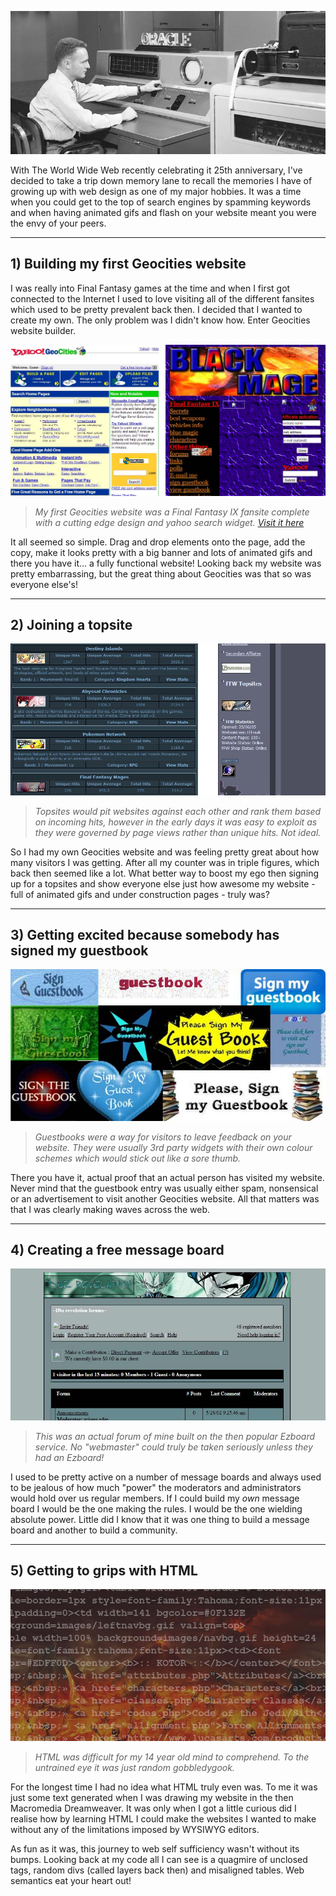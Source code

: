 <!-- My top 5 memories from growing up with Web
Design Posted on 15th March 2014 -->

![Retro computer](https://raw.githubusercontent.com/WebDevLuke/My-Articles/master/2014-03-15-5-memories-web-design/5-memories-I-have-from-growing-up-web-designing.jpg)

With The World Wide Web recently celebrating it 25th anniversary, I've decided to take a trip down memory lane to recall the memories I have of growing up with web design as one of my major hobbies. It was a time when you could get to the top of search engines by spamming keywords and when having animated gifs and flash on your website meant you were the envy of your peers.

-----

## 1) Building my first Geocities website
I was really into Final Fantasy games at the time and when I first got connected to the Internet I used to love visiting all of the different fansites which used to be pretty prevalent back then. I decided that I wanted to create my own. The only problem was I didn't know how. Enter Geocities website builder.

![My first geocities website](https://raw.githubusercontent.com/WebDevLuke/My-Articles/master/2014-03-15-5-memories-web-design/geocities.jpg)
> *My first Geocities website was a Final Fantasy IX fansite complete with a cutting edge design and yahoo search widget. [Visit it here](https://web.archive.org/web/20150228053517/http://web.archive.org/web/20021015034847/http://www.geocities.com/neoblackmage/)*

It all seemed so simple. Drag and drop elements onto the page, add the copy, make it looks pretty with a big banner and lots of animated gifs and there you have it... a fully functional website! Looking back my website was pretty embarrassing, but the great thing about Geocities was that so was everyone else's!

------

## 2) Joining a topsite

![An old fashioned topsites website](https://raw.githubusercontent.com/WebDevLuke/My-Articles/master/2014-03-15-5-memories-web-design/topsites.jpg)
>*Topsites would pit websites against each other and rank them based on incoming hits, however in the early days it was easy to exploit as they were governed by page views rather than unique hits. Not ideal.*

So I had my own Geocities website and was feeling pretty great about how many visitors I was getting. After all my counter was in triple figures, which back then seemed like a lot. What better way to boost my ego then signing up for a topsites and show everyone else just how awesome my website - full of animated gifs and under construction pages - truly was?

------

## 3) Getting excited because somebody has signed my guestbook
![A retro guestbook](https://raw.githubusercontent.com/WebDevLuke/My-Articles/master/2014-03-15-5-memories-web-design/guestbook.jpg)
>*Guestbooks were a way for visitors to leave feedback on your website. They were usually 3rd party widgets with their own colour schemes which would stick out like a sore thumb.*

There you have it, actual proof that an actual person has visited my website. Never mind that the guestbook entry was usually either spam, nonsensical or an advertisement to visit another Geocities website. All that matters was that I was clearly making waves across the web.

------

## 4) Creating a free message board
![An old messageboard](https://raw.githubusercontent.com/WebDevLuke/My-Articles/master/2014-03-15-5-memories-web-design/forum.jpg)
>*This was an actual forum of mine built on the then popular Ezboard service. No "webmaster" could truly be taken seriously unless they had an Ezboard!*

I used to be pretty active on a number of message boards and always used to be jealous of how much "power" the moderators and administrators would hold over us regular members. If I could build my *own* message board I would be the one making the rules. I would be the one wielding absolute power. Little did I know that it was one thing to build a message board and another to build a community.

------

## 5) Getting to grips with HTML
![Fuzzy code](https://raw.githubusercontent.com/WebDevLuke/My-Articles/master/2014-03-15-5-memories-web-design/html.jpg)
>*HTML was difficult for my 14 year old mind to comprehend. To the untrained eye it was just random gobbledygook.*

For the longest time I had no idea what HTML truly even was. To me it was just some text generated when I was drawing my website in the then Macromedia Dreamweaver. It was only when I got a little curious did I realise how by learning HTML I could make the websites I wanted to make without any of the limitations imposed by WYSIWYG editors.

As fun as it was, this journey to web self sufficiency wasn't without its bumps. Looking back at my code all I can see is a quagmire of unclosed tags, random divs (called layers back then) and misaligned tables. Web semantics eat your heart out!

